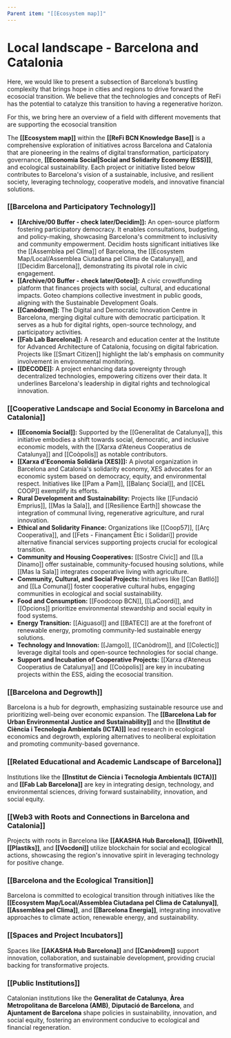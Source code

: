 ```yaml
---
Parent item: "[[Ecosystem map]]"
---
```

# Local landscape - Barcelona and Catalonia

Here, we would like to present a subsection of Barcelona’s bustling complexity that brings hope in cities and regions to drive forward the ecosocial transition. We believe that the technologies and concepts of ReFi has the potential to catalyze this transition to having a regenerative horizon.

For this, we bring here an overview of a field with different movements that are supporting the ecosocial transition

The **[[Ecosystem map]]** within the **[[ReFi BCN Knowledge Base]]** is a comprehensive exploration of initiatives across Barcelona and Catalonia that are pioneering in the realms of digital transformation, participatory governance, **[[Economia Social|Social and Solidarity Economy (ESS)]]**, and ecological sustainability. Each project or initiative listed below contributes to Barcelona's vision of a sustainable, inclusive, and resilient society, leveraging technology, cooperative models, and innovative financial solutions.

### [[Barcelona and Participatory Technology]]

- **[[Archive/00 Buffer - check later/Decidim]]:** An open-source platform fostering participatory democracy. It enables consultations, budgeting, and policy-making, showcasing Barcelona's commitment to inclusivity and community empowerment. Decidim hosts significant initiatives like the [[Assemblea pel Clima]] of Barcelona, the [[Ecosystem Map/Local/Assemblea Ciutadana pel Clima de Catalunya]], and [[Decidim Barcelona]], demonstrating its pivotal role in civic engagement.
- **[[Archive/00 Buffer - check later/Goteo]]:** A civic crowdfunding platform that finances projects with social, cultural, and educational impacts. Goteo champions collective investment in public goods, aligning with the Sustainable Development Goals.
- **[[Canòdrom]]:** The Digital and Democratic Innovation Centre in Barcelona, merging digital culture with democratic participation. It serves as a hub for digital rights, open-source technology, and participatory activities.
- **[[Fab Lab Barcelona]]:** A research and education center at the Institute for Advanced Architecture of Catalonia, focusing on digital fabrication. Projects like [[Smart Citizen]] highlight the lab's emphasis on community involvement in environmental monitoring.
- **[[DECODE]]:** A project enhancing data sovereignty through decentralized technologies, empowering citizens over their data. It underlines Barcelona's leadership in digital rights and technological innovation.

### [[Cooperative Landscape and Social Economy in Barcelona and Catalonia]]

- **[[Economia Social]]:** Supported by the [[Generalitat de Catalunya]], this initiative embodies a shift towards social, democratic, and inclusive economic models, with the [[Xarxa d’Ateneus Cooperatius de Catalunya]] and [[Coòpolis]] as notable contributors.
- **[[Xarxa d'Economia Solidària (XES)]]:** A pivotal organization in Barcelona and Catalonia's solidarity economy, XES advocates for an economic system based on democracy, equity, and environmental respect. Initiatives like [[Pam a Pam]], [[Balanç Social]], and [[CEL COOP]] exemplify its efforts.
- **Rural Development and Sustainability:** Projects like [[Fundació Emprius]], [[Mas la Sala]], and [[Resilience Earth]] showcase the integration of communal living, regenerative agriculture, and rural innovation.
- **Ethical and Solidarity Finance:** Organizations like [[Coop57]], [[Arç Cooperativa]], and [[Fets - Finançament Ètic i Solidari]] provide alternative financial services supporting projects crucial for ecological transition.
- **Community and Housing Cooperatives:** [[Sostre Cívic]] and [[La Dinamo]] offer sustainable, community-focused housing solutions, while [[Mas la Sala]] integrates cooperative living with agriculture.
- **Community, Cultural, and Social Projects:** Initiatives like [[Can Batlló]] and [[La Comunal]] foster cooperative cultural hubs, engaging communities in ecological and social sustainability.
- **Food and Consumption:** [[Foodcoop BCN]], [[LaCoordi]], and [[Opcions]] prioritize environmental stewardship and social equity in food systems.
- **Energy Transition:** [[Aiguasol]] and [[BATEC]] are at the forefront of renewable energy, promoting community-led sustainable energy solutions.
- **Technology and Innovation:** [[Jamgo]], [[Canòdrom]], and [[Colectic]] leverage digital tools and open-source technologies for social change.
- **Support and Incubation of Cooperative Projects:** [[Xarxa d’Ateneus Cooperatius de Catalunya]] and [[Coòpolis]] are key in incubating projects within the ESS, aiding the ecosocial transition.

### [[Barcelona and Degrowth]]

Barcelona is a hub for degrowth, emphasizing sustainable resource use and prioritizing well-being over economic expansion. The **[[Barcelona Lab for Urban Environmental Justice and Sustainability]]** and the **[[Institut de Ciència i Tecnologia Ambientals (ICTA)]]** lead research in ecological economics and degrowth, exploring alternatives to neoliberal exploitation and promoting community-based governance.

### [[Related Educational and Academic Landscape of Barcelona]]

Institutions like the **[[Institut de Ciència i Tecnologia Ambientals (ICTA)]]** and **[[Fab Lab Barcelona]]** are key in integrating design, technology, and environmental sciences, driving forward sustainability, innovation, and social equity.

### [[Web3 with Roots and Connections in Barcelona and Catalonia]]

Projects with roots in Barcelona like **[[AKASHA Hub Barcelona]]**, **[[Giveth]]**, **[[Plastiks]]**, and **[[Vocdoni]]** utilize blockchain for social and ecological actions, showcasing the region's innovative spirit in leveraging technology for positive change.

### [[Barcelona and the Ecological Transition]]

Barcelona is committed to ecological transition through initiatives like the **[[Ecosystem Map/Local/Assemblea Ciutadana pel Clima de Catalunya]]**, **[[Assemblea pel Clima]]**, and **[[Barcelona Energia]]**, integrating innovative approaches to climate action, renewable energy, and sustainability.

### [[Spaces and Project Incubators]]

Spaces like **[[AKASHA Hub Barcelona]]** and **[[Canòdrom]]** support innovation, collaboration, and sustainable development, providing crucial backing for transformative projects.

### [[Public Institutions]]

Catalonian institutions like the **Generalitat de Catalunya**, **Àrea Metropolitana de Barcelona (AMB)**, **Diputació de Barcelona**, and **Ajuntament de Barcelona** shape policies in sustainability, innovation, and social equity, fostering an environment conducive to ecological and financial regeneration.